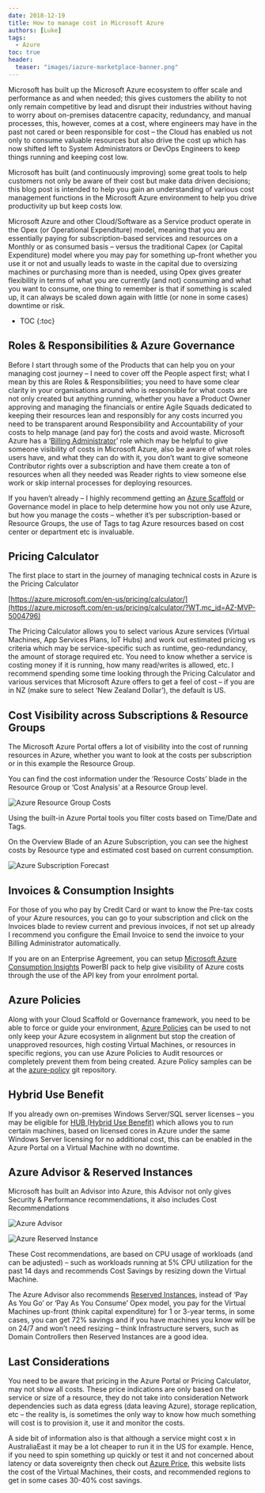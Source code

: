 ```yaml
---
date: 2018-12-19
title: How to manage cost in Microsoft Azure
authors: [Luke]
tags:
  - Azure
toc: true
header: 
  teaser: "images/iazure-marketplace-banner.png"
---
```

Microsoft has built up the Microsoft Azure ecosystem to offer scale and performance as and when needed; this gives customers the ability to not only remain competitive by lead and disrupt their industries without having to worry about on-premises datacentre capacity, redundancy, and manual processes, this, however, comes at a cost, where engineers may have in the past not cared or been responsible for cost – the Cloud has enabled us not only to consume valuable resources but also drive the cost up which has now shifted left to System Administrators or DevOps Engineers to keep things running and keeping cost low.

Microsoft has built (and continuously improving) some great tools to help customers not only be aware of their cost but make data driven decisions; this blog post is intended to help you gain an understanding of various cost management functions in the Microsoft Azure environment to help you drive productivity up but keep costs low.

Microsoft Azure and other Cloud/Software as a Service product operate in the Opex (or Operational Expenditure) model, meaning that you are essentially paying for subscription-based services and resources on a Monthly or as consumed basis – versus the traditional Capex (or Capital Expenditure) model where you may pay for something up-front whether you use it or not and usually leads to waste in the capital due to oversizing machines or purchasing more than is needed, using Opex gives greater flexibility in terms of what you are currently (and not) consuming and what you want to consume, one thing to remember is that if something is scaled up, it can always be scaled down again with little (or none in some cases) downtime or risk.

* TOC 
{:toc}

## Roles & Responsibilities & Azure Governance

Before I start through some of the Products that can help you on your managing cost journey – I need to cover off the People aspect first; what I mean by this are Roles & Responsibilities; you need to have some clear clarity in your organisations around who is responsible for what costs are not only created but anything running, whether you have a Product Owner approving and managing the financials or entire Agile Squads dedicated to keeping their resources lean and responsibly for any costs incurred you need to be transparent around Responsibility and Accountability of your costs to help manage (and pay for) the costs and avoid waste. Microsoft Azure has a ‘[Billing Administrator](https://learn.microsoft.com/en-us/azure/role-based-access-control/rbac-and-directory-admin-roles?WT.mc_id=AZ-MVP-5004796)’ role which may be helpful to give someone visibility of costs in Microsoft Azure, also be aware of what roles users have, and what they can do with it, you don’t want to give someone Contributor rights over a subscription and have them create a ton of resources when all they needed was Reader rights to view someone else work or skip internal processes for deploying resources.

If you haven’t already – I highly recommend getting an [Azure Scaffold](https://learn.microsoft.com/en-us/azure/cloud-adoption-framework/resources/azure-scaffold?WT.mc_id=AZ-MVP-5004796) or Governance model in place to help determine how you not only use Azure, but how you manage the costs – whether it’s per subscription-based or Resource Groups, the use of Tags to tag Azure resources based on cost center or department etc is invaluable.

## Pricing Calculator

The first place to start in the journey of managing technical costs in Azure is the Pricing Calculator

[https://azure.microsoft.com/en-us/pricing/calculator/](https://azure.microsoft.com/en-us/pricing/calculator/?WT.mc_id=AZ-MVP-5004796)

The Pricing Calculator allows you to select various Azure services (Virtual Machines, App Services Plans, IoT Hubs) and work out estimated pricing vs criteria which may be service-specific such as runtime, geo-redundancy, the amount of storage required etc. You need to know whether a service is costing money if it is running, how many read/writes is allowed, etc. I recommend spending some time looking through the Pricing Calculator and various services that Microsoft Azure offers to get a feel of cost – if you are in NZ (make sure to select ‘New Zealand Dollar’), the default is US.

## Cost Visibility across Subscriptions & Resource Groups

The Microsoft Azure Portal offers a lot of visibility into the cost of running resources in Azure, whether you want to look at the costs per subscription or in this example the Resource Group.

You can find the cost information under the ‘Resource Costs’ blade in the Resource Group or ‘Cost Analysis’ at a Resource Group level.

![Azure Resource Group Costs](/images/posts/appservice_resourcecosts.png)

Using the built-in Azure Portal tools you filter costs based on Time/Date and Tags.

On the Overview Blade of an Azure Subscription, you can see the highest costs by Resource type and estimated cost based on current consumption.

![Azure Subscription Forecast](/images/posts/subscription_costs_forecast.png)

## Invoices & Consumption Insights

For those of you who pay by Credit Card or want to know the Pre-tax costs of your Azure resources, you can go to your subscription and click on the Invoices blade to review current and previous invoices, if not set up already I recommend you configure the Email Invoice to send the invoice to your Billing Administrator automatically.

If you are on an Enterprise Agreement, you can setup [Microsoft Azure Consumption Insights](https://learn.microsoft.com/en-us/power-bi/connect-data/desktop-connect-azure-consumption-insights?WT.mc_id=AZ-MVP-5004796) PowerBI pack to help give visibility of Azure costs through the use of the API key from your enrolment portal.

## Azure Policies

Along with your Cloud Scaffold or Governance framework, you need to be able to force or guide your environment, [Azure Policies](https://learn.microsoft.com/en-us/azure/governance/policy/overview?WT.mc_id=AZ-MVP-5004796) can be used to not only keep your Azure ecosystem in alignment but stop the creation of unapproved resources, high costing Virtual Machines, or resources in specific regions, you can use Azure Policies to Audit resources or completely prevent them from being created. Azure Policy samples can be at the [azure-policy](https://github.com/Azure/azure-policy/tree/master/samples) git repository.

## Hybrid Use Benefit

If you already own on-premises Windows Server/SQL server licenses – you may be eligible for [HUB (Hybrid Use Benefit)](https://azure.microsoft.com/en-us/pricing/hybrid-benefit/?WT.mc_id=AZ-MVP-5004796) which allows you to run certain machines, based on licensed cores in Azure under the same Windows Server licensing for no additional cost, this can be enabled in the Azure Portal on a Virtual Machine with no downtime.

## Azure Advisor & Reserved Instances

Microsoft has built an Advisor into Azure, this Advisor not only gives Security & Performance recommendations, it also includes Cost Recommendations

![Azure Advisor](/images/posts/azureadvisorbutton.png)

![Azure Reserved Instance](/images/posts/azurerihub.png)

These Cost recommendations, are based on CPU usage of workloads (and can be adjusted) – such as workloads running at 5% CPU utilization for the past 14 days and recommends Cost Savings by resizing down the Virtual Machine.

The Azure Advisor also recommends [Reserved Instances](https://azure.microsoft.com/en-us/pricing/reserved-vm-instances/?WT.mc_id=AZ-MVP-5004796), instead of ‘Pay As You Go’ or ‘Pay As You Consume’ Opex model, you pay for the Virtual Machines up-front (think capital expenditure) for 1 or 3-year terms, in some cases, you can get 72% savings and if you have machines you know will be on 24/7 and won’t need resizing – think Infrastructure servers, such as Domain Controllers then Reserved Instances are a good idea.

## Last Considerations

You need to be aware that pricing in the Azure Portal or Pricing Calculator, may not show all costs. These price indications are only based on the service or size of a resource, they do not take into consideration Network dependencies such as data egress (data leaving Azure), storage replication, etc – the reality is, is sometimes the only way to know how much something will cost is to provision it, use it and monitor the costs.

A side bit of information also is that although a service might cost x in AustraliaEast it may be a lot cheaper to run it in the US for example. Hence, if you need to spin something up quickly or test it and not concerned about latency or data sovereignty then check out [Azure Price](https://azureprice.net/?currency=NZD), this website lists the cost of the Virtual Machines, their costs, and recommended regions to get in some cases 30-40% cost savings.
